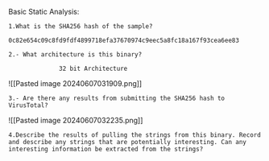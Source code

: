 

Basic  Static Analysis:

~~~
1.What is the SHA256 hash of the sample?

0c82e654c09c8fd9fdf4899718efa37670974c9eec5a8fc18a167f93cea6ee83

~~~


~~~
2.- What architecture is this binary?

              32 bit Architecture

~~~

![[Pasted image 20240607031909.png]]

~~~
3.- Are there any results from submitting the SHA256 hash to VirusTotal?
~~~

![[Pasted image 20240607032235.png]]

~~~
4.Describe the results of pulling the strings from this binary. Record and describe any strings that are potentially interesting. Can any interesting information be extracted from the strings?
~~~


